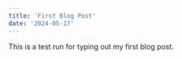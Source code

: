 ```yaml
---
title: 'First Blog Post'
date: '2024-05-17'
---
```


This is a test run for typing out my first blog post.
